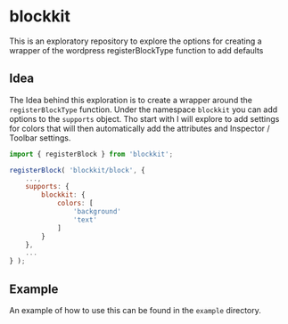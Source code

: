# blockkit
This is an exploratory repository to explore the options for creating a wrapper of the wordpress registerBlockType function to add defaults

## Idea

The Idea behind this exploration is to create a wrapper around the `registerBlockType` function. Under the namespace `blockkit` you can add options to the `supports` object. Tho start with I will explore to add settings for colors that will then automatically add the attributes and Inspector / Toolbar settings. 

```js
import { registerBlock } from 'blockkit';

registerBlock( 'blockkit/block', {
    ...,
    supports: {
        blockkit: {
            colors: [
                'background'
                'text'
            ]
        }
    },
    ...
} );
```

## Example

An example of how to use this can be found in the `example` directory.